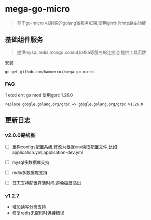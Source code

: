 # mega-go-micro
>基于go-micro v2封装的golang微服务框架,使用gin作为http路由功能


## 基础组件服务
>提供mysql,redis,mongo.consul,kafka等服务的连接池
>提供工具函数

安装
```
go get github.com/hammercui/mega-go-micro
```

### FAQ

1 etcd err:
go mod 使用gprc 1.26.0
```
replace google.golang.org/grpc => google.golang.org/grpc v1.26.0
```
## 更新日志
### v2.0.0路线图
* [ ] 重构configs配置系统,修改为根据env读取配置文件,比如application.yml,application-dev.yml
* [ ] mysql多数据库支持
* [ ] redis多数据库支持
* [ ] 日志支持配置存活时间,避免磁盘溢出


### v1.2.7
* 增加读写分离支持
* 修复redis无密码时连接错误